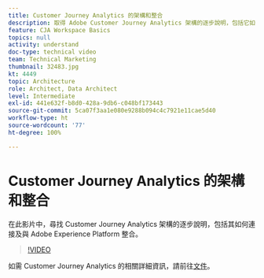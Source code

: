 ```yaml
---
title: Customer Journey Analytics 的架構和整合
description: 取得 Adobe Customer Journey Analytics 架構的逐步說明，包括它如何連線到 Adobe Experience Platform 並與之整合。
feature: CJA Workspace Basics
topics: null
activity: understand
doc-type: technical video
team: Technical Marketing
thumbnail: 32483.jpg
kt: 4449
topic: Architecture
role: Architect, Data Architect
level: Intermediate
exl-id: 441e632f-b8d0-428a-9db6-c048bf173443
source-git-commit: 5ca07f3aa1e080e9288b094c4c7921e11cae5d40
workflow-type: ht
source-wordcount: '77'
ht-degree: 100%

---
```


# Customer Journey Analytics 的架構和整合

在此影片中，尋找 Customer Journey Analytics 架構的逐步說明，包括其如何連接及與 Adobe Experience Platform 整合。

>[!VIDEO](https://video.tv.adobe.com/v/32483/?quality=12)

如需 Customer Journey Analytics 的相關詳細資訊，請前往[文件](https://experienceleague.adobe.com/docs/analytics-platform/using/cja-landing.html?lang=zh-Hant)。
